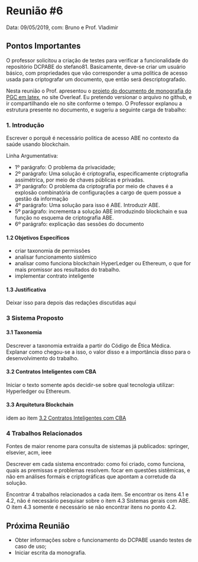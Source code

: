 # Reunião #6

Data: 09/05/2019,
com: Bruno e Prof. Vladimir

## Pontos Importantes

O professor solicitou a criação de testes para verificar a funcionalidade do repositório DCPABE do stefano81. Basicamente, deve-se criar um usuário básico, com propriedades que vão corresponder a uma política de acesso usada para criptografar um documento, que então será descriptografado.

Nesta reunião o Prof. apresentou o [projeto do documento de monografia do PGC em latex](https://www.overleaf.com/project/5cd1f19f2c132e53ebf3b894), no site Overleaf. Eu pretendo versionar o arquivo no github, e ir compartilhando ele no site conforme o tempo. O Professor explanou a estrutura presente no documento, e sugeriu a seguinte carga de trabalho:

### 1. Introdução

Escrever o porquê é necessário politica de acesso ABE no contexto da saúde usando blockchain.

Linha Argumentativa:

- 1º parágrafo: O problema da privacidade;
- 2º parágrafo: Uma solução é criptografia, especificamente criptografia assimétrica, por meio de chaves públicas e privadas.
- 3º parágrafo: O problema da criptografia por meio de chaves é a explosão combinatória de configurações a cargo de quem possue a gestão da informação
- 4º parágrafo: Uma solução para isso é ABE. Introduzir ABE.
- 5º parágrafo: incrementa a solução ABE introduzindo blockchain e sua função no esquema de criptografia ABE.
- 6º parágrafo: explicação das sessões do documento

#### 1.2 Objetivos Específicos

- criar taxonomia de permissões
- analisar funcionamento sistêmico
- analisar como funciona blockchain HyperLedger ou Ethereum, o que for mais promissor aos resultados do trabalho.
- implementar contrato inteligente

#### 1.3 Justificativa

Deixar isso para depois das redações discutidas aqui

### 3 Sistema Proposto

#### 3.1 Taxonomia

Descrever a taxonomia extraída a partir do Código de Ética Médica. Explanar como chegou-se a isso, o valor disso e a importância disso para o desenvolvimento do trabalho.

#### 3.2 Contratos Inteligentes com CBA

Iniciar o texto somente após decidir-se sobre qual tecnologia utilizar: Hyperledger ou Ethereum.

#### 3.3 Arquitetura Blockchain

idem ao item [3.2 Contratos Inteligentes com CBA](#3.2contratosinteligentescomcba)

### 4 Trabalhos Relacionados

Fontes de maior renome para consulta de sistemas já publicados: springer, elsevier, acm, ieee

Descrever em cada sistema encontrado: como foi criado, como funciona, quais as premissas e problemas resolvem. focar em questões sistêmicas, e não em análises formais e criptográficas que apontam a corretude da solução.

Encontrar 4 trabalhos relacionados a cada item. Se encontrar os itens 4.1 e 4.2, não é necessário pesquisar sobre o item 4.3 Sistemas gerais com ABE. O item 4.3 somente é necessário se não encontrar itens no ponto 4.2.

## Próxima Reunião

- Obter informações sobre o funcionamento do DCPABE usando testes de caso de uso;
- Iniciar escrita da monografia.